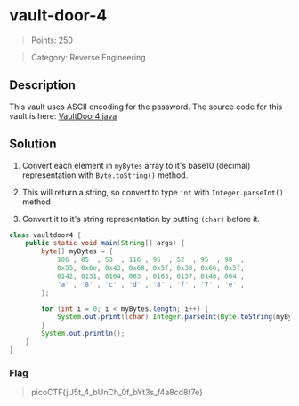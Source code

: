 # vault-door-4

> Points: 250

> Category: Reverse Engineering

## Description

This vault uses ASCII encoding for the password. The source code for this vault is here: [VaultDoor4.java](https://jupiter.challenges.picoctf.org/static/834acd392e0964a41f05790655a994b9/VaultDoor4.java)

## Solution

1. Convert each element in `myBytes` array to it's base10 (decimal) representation with `Byte.toString()` method.

2. This will return a string, so convert to type `int` with `Integer.parseInt()` method

3. Convert it to it's string representation by putting `(char)` before it.

```java
class vaultdoor4 {
    public static void main(String[] args) {
        byte[] myBytes = {
            106 , 85  , 53  , 116 , 95  , 52  , 95  , 98  ,
            0x55, 0x6e, 0x43, 0x68, 0x5f, 0x30, 0x66, 0x5f,
            0142, 0131, 0164, 063 , 0163, 0137, 0146, 064 ,
            'a' , '8' , 'c' , 'd' , '8' , 'f' , '7' , 'e' ,
        };

        for (int i = 0; i < myBytes.length; i++) {
            System.out.print((char) Integer.parseInt(Byte.toString(myBytes[i])));
        }
        System.out.println();
    }
}
```

### Flag

> picoCTF{jU5t_4_bUnCh_0f_bYt3s_f4a8cd8f7e}
